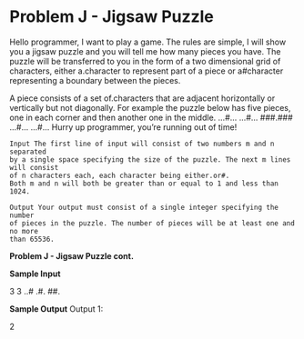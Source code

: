 # Problem J - Jigsaw Puzzle

Hello programmer, I want to play a game. The rules are simple, I will show
you a jigsaw puzzle and you will tell me how many pieces you have. The puzzle
will be transferred to you in the form of a two dimensional grid of characters,
either a.character to represent part of a piece or a#character representing a
boundary between the pieces.

A piece consists of a set of.characters that are adjacent horizontally or vertically
but not diagonally. For example the puzzle below has five pieces, one in each
corner and then another one in the middle.
...#...
...#...
###.###
...#...
...#...
Hurry up programmer, you’re running out of time!

```
Input The first line of input will consist of two numbers m and n separated
by a single space specifying the size of the puzzle. The next m lines will consist
of n characters each, each character being either.or#.
Both m and n will both be greater than or equal to 1 and less than 1024.
```
```
Output Your output must consist of a single integer specifying the number
of pieces in the puzzle. The number of pieces will be at least one and no more
than 65536.
```

**Problem J - Jigsaw Puzzle cont.**

**Sample Input**

3 3
..#
.#.
##.

**Sample Output** Output 1:

2